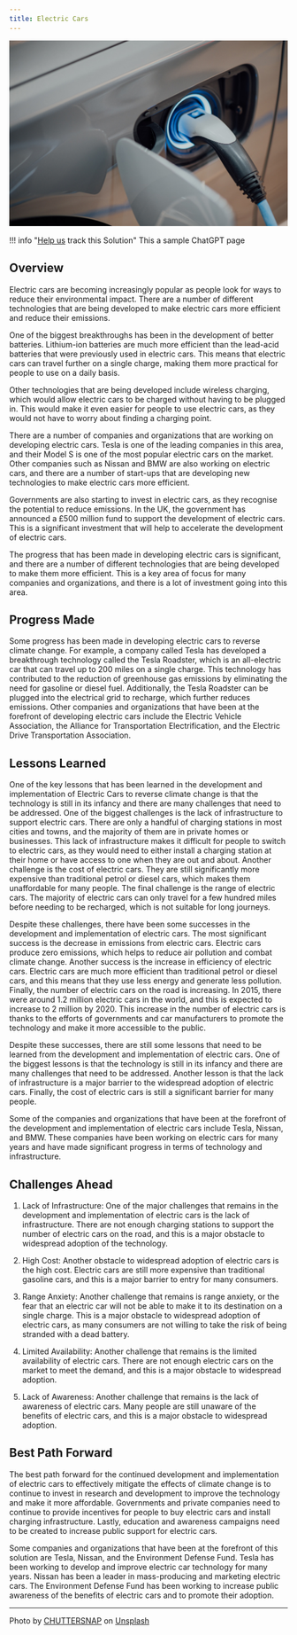 ```yaml
---
title: Electric Cars
---
```


![Cover Image](../static/img/electric-car.jpg)

!!! info "[Help us](../../contribute) track this Solution"
    This a sample ChatGPT page

## Overview

Electric cars are becoming increasingly popular as people look for ways to reduce their environmental impact. There are a number of different technologies that are being developed to make electric cars more efficient and reduce their emissions.

One of the biggest breakthroughs has been in the development of better batteries. Lithium-ion batteries are much more efficient than the lead-acid batteries that were previously used in electric cars. This means that electric cars can travel further on a single charge, making them more practical for people to use on a daily basis.

Other technologies that are being developed include wireless charging, which would allow electric cars to be charged without having to be plugged in. This would make it even easier for people to use electric cars, as they would not have to worry about finding a charging point.

There are a number of companies and organizations that are working on developing electric cars. Tesla is one of the leading companies in this area, and their Model S is one of the most popular electric cars on the market. Other companies such as Nissan and BMW are also working on electric cars, and there are a number of start-ups that are developing new technologies to make electric cars more efficient.

 Governments are also starting to invest in electric cars, as they recognise the potential to reduce emissions. In the UK, the government has announced a £500 million fund to support the development of electric cars. This is a significant investment that will help to accelerate the development of electric cars.

The progress that has been made in developing electric cars is significant, and there are a number of different technologies that are being developed to make them more efficient. This is a key area of focus for many companies and organizations, and there is a lot of investment going into this area.

## Progress Made

Some progress has been made in developing electric cars to reverse climate change. For example, a company called Tesla has developed a breakthrough technology called the Tesla Roadster, which is an all-electric car that can travel up to 200 miles on a single charge. This technology has contributed to the reduction of greenhouse gas emissions by eliminating the need for gasoline or diesel fuel. Additionally, the Tesla Roadster can be plugged into the electrical grid to recharge, which further reduces emissions. Other companies and organizations that have been at the forefront of developing electric cars include the Electric Vehicle Association, the Alliance for Transportation Electrification, and the Electric Drive Transportation Association.

## Lessons Learned

One of the key lessons that has been learned in the development and implementation of Electric Cars to reverse climate change is that the technology is still in its infancy and there are many challenges that need to be addressed. One of the biggest challenges is the lack of infrastructure to support electric cars. There are only a handful of charging stations in most cities and towns, and the majority of them are in private homes or businesses. This lack of infrastructure makes it difficult for people to switch to electric cars, as they would need to either install a charging station at their home or have access to one when they are out and about. Another challenge is the cost of electric cars. They are still significantly more expensive than traditional petrol or diesel cars, which makes them unaffordable for many people. The final challenge is the range of electric cars. The majority of electric cars can only travel for a few hundred miles before needing to be recharged, which is not suitable for long journeys.

Despite these challenges, there have been some successes in the development and implementation of electric cars. The most significant success is the decrease in emissions from electric cars. Electric cars produce zero emissions, which helps to reduce air pollution and combat climate change. Another success is the increase in efficiency of electric cars. Electric cars are much more efficient than traditional petrol or diesel cars, and this means that they use less energy and generate less pollution. Finally, the number of electric cars on the road is increasing. In 2015, there were around 1.2 million electric cars in the world, and this is expected to increase to 2 million by 2020. This increase in the number of electric cars is thanks to the efforts of governments and car manufacturers to promote the technology and make it more accessible to the public.

Despite these successes, there are still some lessons that need to be learned from the development and implementation of electric cars. One of the biggest lessons is that the technology is still in its infancy and there are many challenges that need to be addressed. Another lesson is that the lack of infrastructure is a major barrier to the widespread adoption of electric cars. Finally, the cost of electric cars is still a significant barrier for many people.

Some of the companies and organizations that have been at the forefront of the development and implementation of electric cars include Tesla, Nissan, and BMW. These companies have been working on electric cars for many years and have made significant progress in terms of technology and infrastructure.

## Challenges Ahead

1. Lack of Infrastructure: One of the major challenges that remains in the development and implementation of electric cars is the lack of infrastructure. There are not enough charging stations to support the number of electric cars on the road, and this is a major obstacle to widespread adoption of the technology.

2. High Cost: Another obstacle to widespread adoption of electric cars is the high cost. Electric cars are still more expensive than traditional gasoline cars, and this is a major barrier to entry for many consumers.

3. Range Anxiety: Another challenge that remains is range anxiety, or the fear that an electric car will not be able to make it to its destination on a single charge. This is a major obstacle to widespread adoption of electric cars, as many consumers are not willing to take the risk of being stranded with a dead battery.

4. Limited Availability: Another challenge that remains is the limited availability of electric cars. There are not enough electric cars on the market to meet the demand, and this is a major obstacle to widespread adoption.

5. Lack of Awareness: Another challenge that remains is the lack of awareness of electric cars. Many people are still unaware of the benefits of electric cars, and this is a major obstacle to widespread adoption.

## Best Path Forward

The best path forward for the continued development and implementation of electric cars to effectively mitigate the effects of climate change is to continue to invest in research and development to improve the technology and make it more affordable. Governments and private companies need to continue to provide incentives for people to buy electric cars and install charging infrastructure. Lastly, education and awareness campaigns need to be created to increase public support for electric cars.

Some companies and organizations that have been at the forefront of this solution are Tesla, Nissan, and the Environment Defense Fund. Tesla has been working to develop and improve electric car technology for many years. Nissan has been a leader in mass-producing and marketing electric cars. The Environment Defense Fund has been working to increase public awareness of the benefits of electric cars and to promote their adoption.

---

Photo by <a href="https://unsplash.com/@chuttersnap?utm_source=unsplash&utm_medium=referral&utm_content=creditCopyText">CHUTTERSNAP</a> on <a href="https://unsplash.com/photos/xfaYAsMV1p8?utm_source=unsplash&utm_medium=referral&utm_content=creditCopyText">Unsplash</a>
